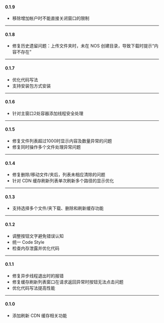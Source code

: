 #### 0.1.9

* 移除增加帐户时不能直接关闭窗口的限制

---

#### 0.1.8

* 修复历史遗留问题：上传文件夹时，未在 NOS 创建目录，导致下载时提示“内容不存在”

---

#### 0.1.7

* 优化代码写法
* 支持安装包方式安装

---

#### 0.1.6

* 针对主窗口2处容器添加线程安全处理

---

#### 0.1.5

* 修复文件列表超过1000时显示内容及数量异常的问题
* 修复同时操作多个文件处理异常问题

---

#### 0.1.4

* 修复删除/移动文件/夹后，列表未相应清除的问题
* 针对 CDN 缓存刷新列表单次刷新多个路径的显示优化

---

#### 0.1.3

* 支持选择多个文件/夹下载、删除和刷新缓存功能

---

#### 0.1.2

* 调整按钮文字避免错误认知
* 统一 Code Style
* 检查内存泄露并优化代码

---

#### 0.1.1

* 修复异步线程退出时的报错
* 修复缓存刷新列表窗口在请求返回异常时按钮无法点击问题
* 优化代码写法提高性能
 
---

#### 0.1.0

* 添加刷新 CDN 缓存相关功能

